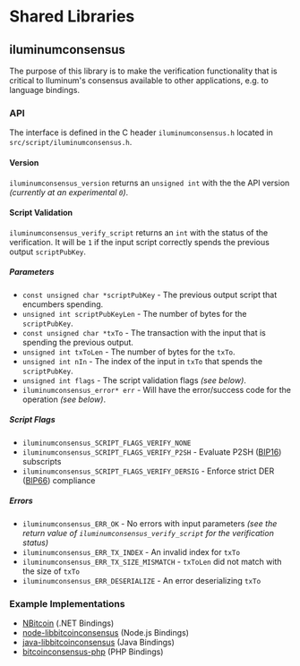 Shared Libraries
================

## iluminumconsensus

The purpose of this library is to make the verification functionality that is critical to Iluminum's consensus available to other applications, e.g. to language bindings.

### API

The interface is defined in the C header `iluminumconsensus.h` located in  `src/script/iluminumconsensus.h`.

#### Version

`iluminumconsensus_version` returns an `unsigned int` with the the API version *(currently at an experimental `0`)*.

#### Script Validation

`iluminumconsensus_verify_script` returns an `int` with the status of the verification. It will be `1` if the input script correctly spends the previous output `scriptPubKey`.

##### Parameters
- `const unsigned char *scriptPubKey` - The previous output script that encumbers spending.
- `unsigned int scriptPubKeyLen` - The number of bytes for the `scriptPubKey`.
- `const unsigned char *txTo` - The transaction with the input that is spending the previous output.
- `unsigned int txToLen` - The number of bytes for the `txTo`.
- `unsigned int nIn` - The index of the input in `txTo` that spends the `scriptPubKey`.
- `unsigned int flags` - The script validation flags *(see below)*.
- `iluminumconsensus_error* err` - Will have the error/success code for the operation *(see below)*.

##### Script Flags
- `iluminumconsensus_SCRIPT_FLAGS_VERIFY_NONE`
- `iluminumconsensus_SCRIPT_FLAGS_VERIFY_P2SH` - Evaluate P2SH ([BIP16](https://github.com/bitcoin/bips/blob/master/bip-0016.mediawiki)) subscripts
- `iluminumconsensus_SCRIPT_FLAGS_VERIFY_DERSIG` - Enforce strict DER ([BIP66](https://github.com/bitcoin/bips/blob/master/bip-0066.mediawiki)) compliance

##### Errors
- `iluminumconsensus_ERR_OK` - No errors with input parameters *(see the return value of `iluminumconsensus_verify_script` for the verification status)*
- `iluminumconsensus_ERR_TX_INDEX` - An invalid index for `txTo`
- `iluminumconsensus_ERR_TX_SIZE_MISMATCH` - `txToLen` did not match with the size of `txTo`
- `iluminumconsensus_ERR_DESERIALIZE` - An error deserializing `txTo`

### Example Implementations
- [NBitcoin](https://github.com/NicolasDorier/NBitcoin/blob/master/NBitcoin/Script.cs#L814) (.NET Bindings)
- [node-libbitcoinconsensus](https://github.com/bitpay/node-libbitcoinconsensus) (Node.js Bindings)
- [java-libbitcoinconsensus](https://github.com/dexX7/java-libbitcoinconsensus) (Java Bindings)
- [bitcoinconsensus-php](https://github.com/Bit-Wasp/bitcoinconsensus-php) (PHP Bindings)
